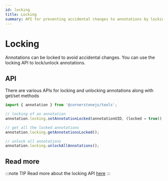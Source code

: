 ```yaml
---
id: locking
title: Locking
summary: API for preventing accidental changes to annotations by locking them, with methods to lock/unlock individual or all annotations
---
```


# Locking

Annotations can be locked to avoid accidental changes. You can use
the locking API to lock/unlock annotations.

## API

There are various APIs for locking and unlocking annotations along with get/set methods

```js
import { annotation } from '@cornerstonejs/tools';

// locking of an annotation
annotation.locking.setAnnotationLocked(annotationUID, (locked = true));

// get all the locked annotations
annotation.locking.getAnnotationsLocked();

// unlock all annotations
annotation.locking.unlockAllAnnotations();
```

## Read more

:::note TIP
Read more about the locking API [here](/docs/api/tools/namespaces/annotation/namespaces/locking)
:::
